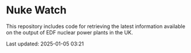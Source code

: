 # Nuke Watch

This repository includes code for retrieving the latest information available on the output of EDF nuclear power plants in the UK.

Last updated: 2025-01-05 03:21